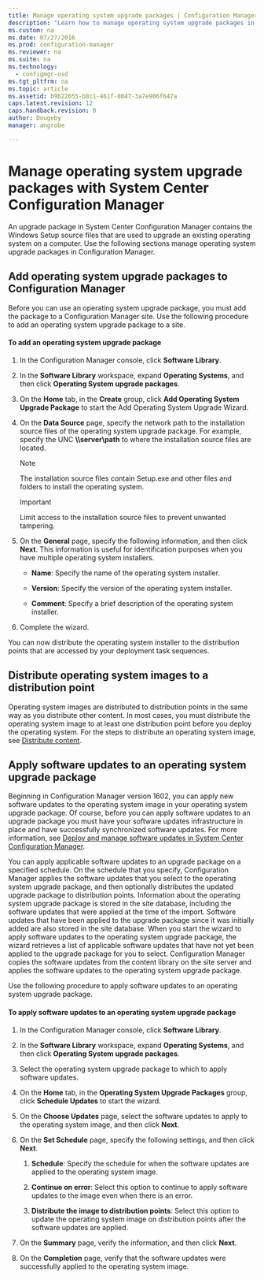 ```yaml
---
title: Manage operating system upgrade packages | Configuration Manager
description: "Learn how to manage operating system upgrade packages in System Center Configuration Manager."
ms.custom: na
ms.date: 07/27/2016
ms.prod: configuration-manager
ms.reviewer: na
ms.suite: na
ms.technology:
  - configmgr-osd
ms.tgt_pltfrm: na
ms.topic: article
ms.assetid: b9b22655-b8c1-461f-8047-3a7e906f647a
caps.latest.revision: 12
caps.handback.revision: 0
author: Dougebymanager: angrobe

---
```

# Manage operating system upgrade packages with System Center Configuration Manager
An upgrade package in System Center Configuration Manager contains the Windows Setup source files that are used to upgrade an existing operating system on a computer. Use the following  sections manage operating system upgrade packages in Configuration Manager.

##  <a name="BKMK_AddOSUpgradePkgs"></a> Add operating system upgrade packages to Configuration Manager  
 Before you can use an operating system upgrade package, you must add the package to a Configuration Manager site. Use the following procedure to add an operating system upgrade package  to a site.  

#### To add an operating system upgrade package  

1.  In the Configuration Manager console, click **Software Library**.  

2.  In the **Software Library** workspace, expand **Operating Systems**, and then click **Operating System upgrade packages**.  

3.  On the **Home** tab, in the **Create** group, click **Add Operating System Upgrade Package** to start the Add Operating System Upgrade Wizard.  

4.  On the **Data Source** page, specify the network path to the installation source files of the operating system upgrade package. For example, specify the UNC **\\\server\path** to where the installation source files are located.  

    > [!NOTE]  
    >  The installation source files contain Setup.exe and other files and folders to install the operating system.  

    > [!IMPORTANT]  
    >  Limit access to the  installation source files to prevent unwanted tampering.  

5.  On the **General** page, specify the following information, and then click **Next**. This information is useful for identification purposes when you have multiple operating system installers.  

    -   **Name**: Specify the name of the operating system installer.  

    -   **Version**: Specify the version of the operating system installer.  

    -   **Comment**: Specify a brief description of the operating system installer.  

6.  Complete the wizard.  

 You can now distribute the operating system installer to the distribution points that are accessed by your deployment task sequences.  

##  <a name="BKMK_DistributeBootImages"></a> Distribute operating system images to a distribution point  
 Operating system images are distributed to distribution points in the same way as you distribute other content. In most cases, you must distribute the operating system image to at least one distribution point before you deploy the operating system. For the steps to distribute an operating system image, see [Distribute content](../../core/servers/deploy/configure/manage-content-and-content-infrastructure.md#bkmk_dist).  

##  <a name="BKMK_OSUpgradePkgApplyUpdates"></a> Apply software updates to an operating system upgrade package  
 Beginning in Configuration Manager version 1602, you can apply new software updates to the operating system image in your operating system upgrade package. Of course, before you can apply software updates to an upgrade package you must have your software updates infrastructure in place and have successfully synchronized software updates. For more information, see [Deploy and manage software updates in System Center Configuration Manager](../../sum/deploy-use/deploy-software-updates.md).  

 You can apply applicable software updates to an upgrade package on a specified schedule. On the schedule that you specify, Configuration Manager applies the software updates that you select to the operating system upgrade package, and then optionally distributes the updated upgrade package to distribution points. Information about the operating system upgrade package is stored in the site database, including the software updates that were applied at the time of the import. Software updates that have been applied to the upgrade package since it was initially added are also stored in the site database. When you start the wizard to apply software updates to the operating system upgrade package, the wizard retrieves a list of applicable software updates that have not yet been applied to the upgrade package for you to select. Configuration Manager copies the software updates from the content library on the site server and applies the software updates to the operating system upgrade package.  

 Use the following procedure to apply software updates to an operating system upgrade package.  

#### To apply software updates to an operating system upgrade package  

1.  In the Configuration Manager console, click **Software Library**.  

2.  In the **Software Library** workspace, expand **Operating Systems**, and then click **Operating System upgrade packages**.  

3.  Select the operating system upgrade package to which to apply software updates.  

4.  On the **Home** tab, in the **Operating System Upgrade Packages** group, click **Schedule Updates** to start the wizard.  

5.  On the **Choose Updates** page, select the software updates to apply to the operating system image, and then click **Next**.  

6.  On the **Set Schedule** page, specify the following settings, and then click **Next**.  

    1.  **Schedule**: Specify the schedule for when the software updates are applied to the operating system image.  

    2.  **Continue on error**:  Select this option to continue to apply software updates to the image even when there is an error.  

    3.  **Distribute the image to distribution points**: Select this option to update the operating system image on distribution points after the software updates are applied.  

7.  On the **Summary** page, verify the information, and then click **Next**.  

8.  On the **Completion** page, verify that the software updates were successfully applied to the operating system image.  
